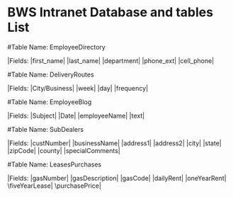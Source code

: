 # BWS Intranet Database and tables List


#Table Name:	EmployeeDirectory
	
|Fields:	|first_name|
	|last_name|
	|department|
	|phone_ext|
	|cell_phone|
	
	
#Table Name:	DeliveryRoutes
	
|Fields:	|City/Business|
	|week|
	|day|
	|frequency|
	
#Table Name:	EmployeeBlog
	
|Fields:	|Subject|
	|Date|
	|employeeName|
	|text|
	
#Table Name:	SubDealers
	
|Fields:	|custNumber|
	|businessName|
	|address1|
	|address2|
	|city|
	|state|
	|zipCode|
	|county|
	|specialComments|
	
	
#Table Name:	LeasesPurchases
	
|Fields:	|gasNumber|
	|gasDescription|
	|gasCode|
	|dailyRent|
	|oneYearRent|
	\fiveYearLease|
	\purchasePrice|
